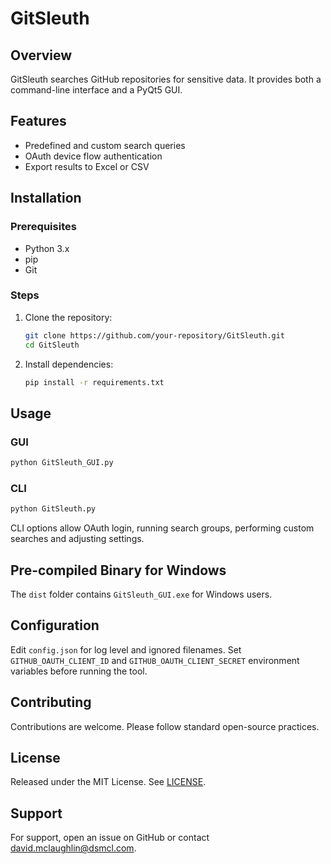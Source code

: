 # GitSleuth

## Overview

GitSleuth searches GitHub repositories for sensitive data. It provides both a command-line interface and a PyQt5 GUI.

## Features
* Predefined and custom search queries
* OAuth device flow authentication
* Export results to Excel or CSV

## Installation

### Prerequisites
* Python 3.x
* pip
* Git

### Steps
1. Clone the repository:
   ```bash
   git clone https://github.com/your-repository/GitSleuth.git
   cd GitSleuth
   ```
2. Install dependencies:
   ```bash
   pip install -r requirements.txt
   ```

## Usage

### GUI
```bash
python GitSleuth_GUI.py
```

### CLI
```bash
python GitSleuth.py
```

CLI options allow OAuth login, running search groups, performing custom searches and adjusting settings.

## Pre-compiled Binary for Windows
The `dist` folder contains `GitSleuth_GUI.exe` for Windows users.

## Configuration
Edit `config.json` for log level and ignored filenames. Set `GITHUB_OAUTH_CLIENT_ID` and `GITHUB_OAUTH_CLIENT_SECRET` environment variables before running the tool.

## Contributing
Contributions are welcome. Please follow standard open-source practices.

## License
Released under the MIT License. See [LICENSE](LICENSE).

## Support
For support, open an issue on GitHub or contact david.mclaughlin@dsmcl.com.
